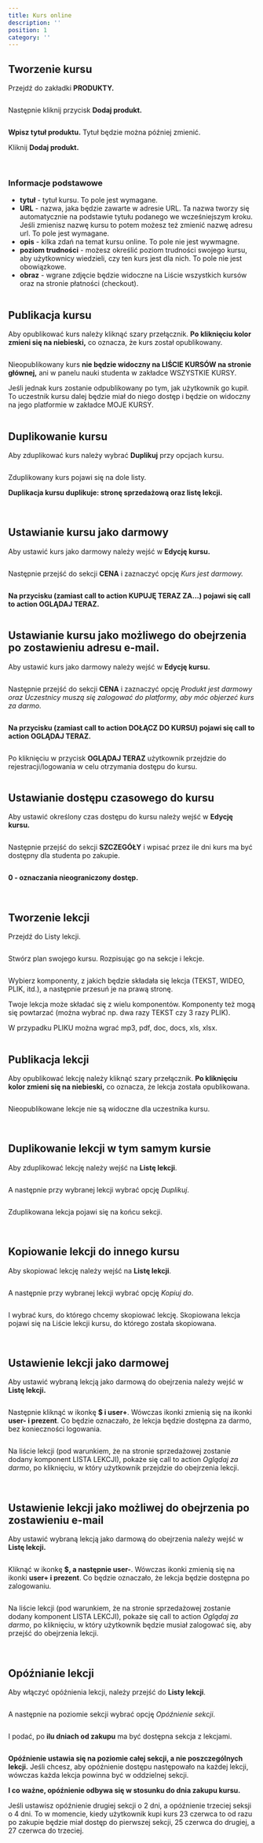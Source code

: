 ```yaml
---
title: Kurs online
description: ''
position: 1
category: ''
---
```

## Tworzenie kursu

Przejdź do zakładki **PRODUKTY.**

<img src="/img/screen-produkty.jpg" alt=""/>

Następnie kliknij przycisk **Dodaj produkt.**

<img src="/img/screen-dodaj-kurs.jpg" alt=""/>

**Wpisz tytuł produktu.** Tytuł będzie można później zmienić.

Kliknij **Dodaj produkt.**

<br>

### Informacje podstawowe

* **tytuł** - tytuł kursu. To pole jest wymagane.
* **URL** - nazwa, jaka będzie zawarte w adresie URL. Ta nazwa tworzy się automatycznie na podstawie tytułu podanego we wcześniejszym kroku. Jeśli zmienisz nazwę kursu to potem możesz też zmienić nazwę adresu url. To pole jest wymagane.
* **opis** - kilka zdań na temat kursu online. To pole nie jest wywmagne.
* **poziom trudności** - możesz określić poziom trudności swojego kursu, aby użytkownicy wiedzieli, czy ten kurs jest dla nich. To pole nie jest obowiązkowe.
* **obraz**  - wgrane zdjęcie będzie widoczne na Liście wszystkich kursów oraz na stronie płatności (checkout).

<img src="/img/screen-kurs-lista.jpg" alt=""/>

<br/>

## Publikacja kursu 

Aby opublikować kurs należy kliknąć szary przełącznik. **Po kliknięciu kolor zmieni się na niebieski,** co oznacza, że kurs został opublikowany. 

<img src="/img/screen-publikacja-kursu.jpg" alt=""/>

Nieopublikowany kurs **nie będzie widoczny na LIŚCIE KURSÓW na stronie głównej,** ani w panelu nauki studenta w zakładce WSZYSTKIE KURSY. 

Jeśli jednak kurs zostanie odpublikowany po tym, jak użytkownik go kupił. To uczestnik kursu dalej będzie miał do niego dostęp i będzie on widoczny na jego platformie w zakładce MOJE KURSY. 

<img src="/img/screen-moje-wszystkie-kursy.jpg" alt=""/>

<br>

## Duplikowanie kursu

Aby zduplikować kurs należy wybrać **Duplikuj** przy opcjach kursu. 

<img src="/img/screen-duplikacja-kursu.jpg" alt=""/>

Zduplikowany kurs pojawi się na dole listy.

**Duplikacja kursu duplikuje: stronę sprzedażową oraz listę lekcji.** 

<br>

## Ustawianie kursu jako darmowy

Aby ustawić kurs jako darmowy należy wejść w **Edycję kursu.**

<img src="/img/screen-edycja-kursu.jpg" alt=""/>

Następnie przejść do sekcji **CENA** i zaznaczyć opcję *Kurs jest darmowy.* 

<img src="/img/screen-darmowy.png" alt=""/>

**Na przycisku (zamiast call to action KUPUJĘ TERAZ ZA...) pojawi się call to action OGLĄDAJ TERAZ.** 

<img src="/img/screen-ogladaj-teraz.png" alt=""/>

<br>

## Ustawianie kursu jako możliwego do obejrzenia po zostawieniu adresu e-mail.

Aby ustawić kurs jako darmowy należy wejść w **Edycję kursu.**

<img src="/img/screen-edycja-kursu.jpg" alt=""/>

Następnie przejść do sekcji **CENA** i zaznaczyć opcję *Produkt jest darmowy oraz Uczestnicy muszą się zalogować do platformy, aby móc objerzeć kurs za darmo.*

<img src="/img/screen-darmowy-logowanie.png" alt=""/>

**Na przycisku (zamiast call to action DOŁĄCZ DO KURSU) pojawi się call to action OGLĄDAJ TERAZ.** 

<img src="/img/screen-ogladaj-teraz.png" alt=""/>

Po kliknięciu w przycisk **OGLĄDAJ TERAZ** użytkownik przejdzie do rejestracji/logowania w celu otrzymania dostępu do kursu.

<img src="/img/screen-panel-nauki.png" alt=""/>

<br>

## Ustawianie dostępu czasowego do kursu 

Aby ustawić określony czas dostępu do kursu należy wejść w **Edycję kursu.**

<img src="/img/screen-edycja-kursu.jpg" alt=""/>

Następnie przejść do sekcji **SZCZEGÓŁY** i wpisać przez ile dni kurs ma być dostępny dla studenta po zakupie.

<img src="/img/screen-dni.png" alt=""/>

**0 - oznaczania nieograniczony dostęp.** 

<br>

## Tworzenie lekcji

Przejdź do Listy lekcji.

<img src="/img/screen-lista-lekcji.jpg" alt=""/>

Stwórz plan swojego kursu. Rozpisując go na sekcje i lekcje.

<img src="/img/screen-dodaj-lekcje-sekcje.jpg" alt=""/>

Wybierz komponenty, z jakich będzie składała się lekcja (TEKST, WIDEO, PLIK, itd.), a następnie przesuń je na prawą stronę.

Twoje lekcja może składać się z wielu komponentów. Komponenty też mogą się powtarzać (można wybrać np. dwa razy TEKST czy 3 razy PLIK).

W przypadku PLIKU można wgrać mp3, pdf, doc, docs, xls, xlsx. 

<img src="/img/screen-wybor-komponentu.jpg" alt=""/>

<br>

## Publikacja lekcji

Aby opublikować lekcję należy kliknąć szary przełącznik. **Po kliknięciu kolor zmieni się na niebieski,** co oznacza, że lekcja została opublikowana.  

<img src="/img/screen-publikacja-lekcji-nowa.jpg" alt=""/>

Nieopublikowane lekcje nie są widoczne dla uczestnika kursu.  

<br>

## Duplikowanie lekcji w tym samym kursie

Aby zduplikować lekcję należy wejść na **Listę lekcji**.

<img src="/img/screen-darmowa-lekcja.jpg" alt=""/>

A następnie przy wybranej lekcji wybrać opcję *Duplikuj*.

<img src="/img/screen-duplikuj.jpg" alt=""/>

Zduplikowana lekcja pojawi się na końcu sekcji.


<br>

## Kopiowanie lekcji do innego kursu

Aby skopiować lekcję należy wejść na **Listę lekcji**.

<img src="/img/screen-darmowa-lekcja.jpg" alt=""/>

A następnie przy wybranej lekcji wybrać opcję *Kopiuj do*.

<img src="/img/screen-kopiuj-do.jpg" alt=""/>

I wybrać kurs, do którego chcemy skopiować lekcję. 
Skopiowana lekcja pojawi się na Liście lekcji kursu, do którego została skopiowana. 

<br>


## Ustawienie lekcji jako darmowej

Aby ustawić wybraną lekcją jako darmową do obejrzenia należy wejść w **Listę lekcji.**

<img src="/img/screen-darmowa-lekcja.jpg" alt=""/>

Następnie kliknąć w ikonkę **$ i user+**. Wówczas ikonki zmienią się na ikonki **user- i prezent**. Co będzie oznaczało, że lekcja będzie dostępna za darmo, bez konieczności logowania.

<img src="/img/screen-lekcja-darmowa.png" alt=""/>

Na liście lekcji (pod warunkiem, że na stronie sprzedażowej zostanie dodany komponent LISTA LEKCJI), pokaże się call to action *Oglądaj za darmo*, po kliknięciu, w który użytkownik przejdzie do obejrzenia lekcji. 

<br>

## Ustawienie lekcji jako możliwej do obejrzenia po zostawieniu e-mail

Aby ustawić wybraną lekcją jako darmową do obejrzenia należy wejść w **Listę lekcji.**

<img src="/img/screen-darmowa-lekcja.jpg" alt=""/>

Kliknąć w ikonkę **$, a następnie user-**. Wówczas ikonki zmienią się na ikonki **user+ i prezent**. Co będzie oznaczało, że lekcja będzie dostępna po zalogowaniu.

<img src="/img/screen-lekcja-darmowa-logowanie.png" alt=""/>

Na liście lekcji (pod warunkiem, że na stronie sprzedażowej zostanie dodany komponent LISTA LEKCJI), pokaże się call to action *Oglądaj za darmo*, po kliknięciu, w który użytkownik będzie musiał zalogować się, aby przejść do obejrzenia lekcji. 

<br>

## Opóźnianie lekcji

Aby włączyć opóźnienia lekcji, należy przejść do **Listy lekcji**. 

<img src="/img/screen-lista-lekcji-edycja.jpg" alt=""/>

A następnie na poziomie sekcji wybrać opcję *Opóźnienie sekcji*.

<img src="/img/screen-opoznienie-sekcji.png" alt=""/>

I podać, po **ilu dniach od zakupu** ma być dostępna sekcja z lekcjami. 

<img src="/img/screen-opoznianie-dni.png" alt=""/>

**Opóźnienie ustawia się na poziomie całej sekcji, a nie poszczególnych lekcji.** Jeśli chcesz, aby opóźnienie dostępu następowało na każdej lekcji, wówczas każda lekcja powinna być w oddzielnej sekcji. 

**I co ważne, opóźnienie odbywa się w stosunku do dnia zakupu kursu.**

Jeśli ustawisz opóźnienie drugiej sekcji o 2 dni, a opóźnienie trzeciej seksji o 4 dni. To w momencie, kiedy użytkownik kupi kurs 23 czerwca to od razu po zakupie będzie miał dostęp do pierwszej sekcji, 25 czerwca do drugiej, a 27 czerwca do trzeciej. 

 